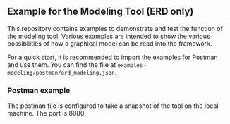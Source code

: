 ## Example for the Modeling Tool (ERD only)

This repository contains examples to demonstrate and test the function of the modeling tool. Various examples are intended to show the various possibilities of how a graphical model can be read into the framework.

For a quick start, it is recommended to import the examples for Postman and use them. You can find the file at `examples-modeling/postman/erd_modeling.json`.



### Postman example

The postman file is configured to take a snapshot of the tool on the local machine. The port is 8080.

